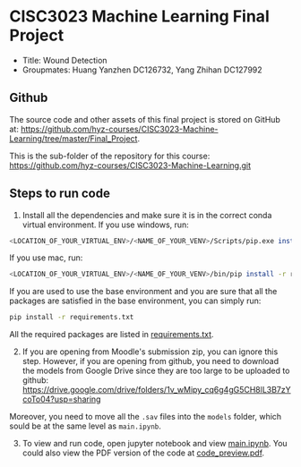 # CISC3023 Machine Learning Final Project
- Title: Wound Detection
- Groupmates: Huang Yanzhen DC126732, Yang Zhihan DC127992

## Github
The source code and other assets of this final project is stored on GitHub at: https://github.com/hyz-courses/CISC3023-Machine-Learning/tree/master/Final_Project.

This is the sub-folder of the repository for this course: https://github.com/hyz-courses/CISC3023-Machine-Learning.git

## Steps to run code
1. Install all the dependencies and make sure it is in the correct conda virtual environment.
If you use windows, run:
```sh
<LOCATION_OF_YOUR_VIRTUAL_ENV>/<NAME_OF_YOUR_VENV>/Scripts/pip.exe install -r requirements.txt
```
If you use mac, run:
```sh
<LOCATION_OF_YOUR_VIRTUAL_ENV>/<NAME_OF_YOUR_VENV>/bin/pip install -r requirements.txt
```
If you are used to use the base environment and you are sure that all the packages are satisfied in the base environment, you can simply run:
```sh
pip install -r requirements.txt
```

All the required packages are listed in [requirements.txt](./requirements.txt).

2. If you are opening from Moodle's submission zip, you can ignore this step. However, if you are opening from github, you need to download the models from Google Drive since they are too large to be uploaded to github:
https://drive.google.com/drive/folders/1v_wMipy_cq6g4gG5CH8lL3B7zYcoTo04?usp=sharing

Moreover, you need to move all the `.sav` files into the `models` folder, which sould be at the same level as `main.ipynb`.

3. To view and run code, open jupyter notebook and view [main.ipynb](./main.ipynb). You could also view the PDF version of the code at [code_preview.pdf](./code_preview.pdf).
